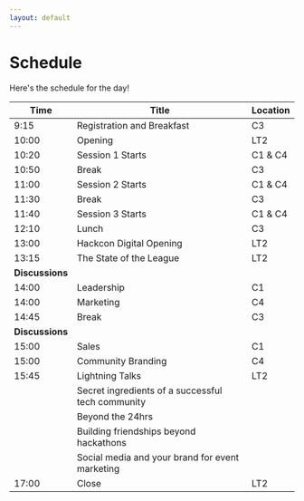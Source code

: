 ```yaml
---
layout: default
---
```

# Schedule
Here's the schedule for the day!

| Time  | Title                      | Location |
|-------|----------------------------|----------|
| 9:15  | Registration and Breakfast | C3       |
| 10:00 | Opening                    | LT2      |
| 10:20 | Session 1 Starts           | C1 & C4  |
| 10:50 | Break                      | C3       |
| 11:00 | Session 2 Starts           | C1 & C4  |
| 11:30 | Break                      | C3       |
| 11:40 | Session 3 Starts           | C1 & C4  |
| 12:10 | Lunch                      | C3       |
| 13:00 | Hackcon Digital Opening    | LT2      |
| 13:15 | The State of the League    | LT2      |
| **Discussions**                    |          |
| 14:00 | Leadership                 | C1       |
| 14:00 | Marketing                  | C4       |
| 14:45 | Break                      | C3       |
| **Discussions**                    |          |
| 15:00 | Sales                      | C1       |
| 15:00 | Community Branding         | C4       |
| 15:45 | Lightning Talks            | LT2      |
||Secret ingredients of a successful tech community|
|       |Beyond the 24hrs            |          |
|       |Building friendships beyond hackathons |
||Social media and your brand for event marketing|
| 17:00 | Close                      | LT2      |
